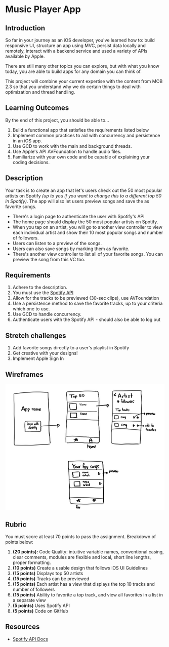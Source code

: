 # Music Player App

## Introduction

So far in your journey as an iOS developer, you've learned how to: build responsive UI, structure an app using MVC, persist data locally and remotely, interact with a backend service and used a variety of APIs available by Apple.

There are still many other topics you can explore, but with what you know today, you are able to build apps for any domain you can think of.

This project will combine your current expertise with the content from MOB 2.3 so that you understand why we do certain things to deal with optimization and thread handling.

## Learning Outcomes

By the end of this project, you should be able to...

1. Build a functional app that satisfies the requirements listed below
1. Implement common practices to aid with concurrency and persistence in an iOS app.
1. Use GCD to work with the main and background threads.
1. Use Apple's API AVFoundation to handle audio files.
1. Familiarize with your own code and be capable of explaining your coding decisions.

## Description

Your task is to create an app that let's users check out the 50 most popular artists on Spotify *(up to you if you want to change this to a different top 50 in Spotify)*. The app will also let users preview songs and save the as favorite songs.

- There's a login page to authenticate the user with Spotify's API
- The home page should display the 50 most popular artists on Spotify.
- When you tap on an artist, you will go to another view controller to view each individual artist and show their 10 most popular songs and number of followers.
- Users can listen to a preview of the songs.
- Users can also save songs by marking them as favorite.
- There's another view controller to list all of your favorite songs. You can preview the song from this VC too.

## Requirements

1. Adhere to the description.
1. You must use the [Spotify API](https://developer.spotify.com/documentation/web-api/)
1. Allow for the tracks to be previewed (30-sec clips), use AVFoundation
1. Use a persistence method to save the favorite tracks, up to your criteria which one to use.
1. Use GCD to handle concurrency.
1. Authenticate users with the Spotify API - should also be able to log out

## Stretch challenges

1. Add favorite songs directly to a user's playlist in Spotify
1. Get creative with your designs!
1. Implement Apple Sign In


## Wireframes

![wireframe](wire.jpeg)

## Rubric

You must score at least 70 points to pass the assignment. Breakdown of points below:

1. **(20 points):** Code Quality: intuitive variable names, conventional casing, clear comments, modules are flexible and local, short line lengths, proper formatting.
1. **(10 points)** Create a usable design that follows iOS UI Guidelines
1. **(15 points)** Displays top 50 artists
1. **(15 points)** Tracks can be previewed
1. **(15 points)** Each artist has a view that displays the top 10 tracks and number of followers
1. **(15 points)** Ability to favorite a top track, and view all favorites in a list in a separate view
1. **(5 points)** Uses Spotify API
1. **(5 points)** Code on GitHub

## Resources
- [Spotify API Docs](https://developer.spotify.com/documentation/web-api/)
